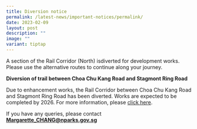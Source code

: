 ```yaml
---
title: Diversion notice
permalink: /latest-news/important-notices/permalink/
date: 2023-02-09
layout: post
description: ""
image: ""
variant: tiptap
---
```

<p>A section of the Rail Corridor (North) isdiverted for development works.
Please use the alternative routes to continue along your journey.</p>
<p><strong>Diversion of trail between Choa Chu Kang Road and Stagmont Ring Road</strong>
</p>
<p>Due to enhancement works, the Rail Corridor between Choa Chu Kang Road
and Stagmont Ring Road has been diverted. Works are expected to be completed
by 2026. For more information, please <a href="/files/RC%20Notices/17%20Feb%202023%20Diversion%20Notice%20for%20Rail%20Corridor.pdf" rel="noopener noreferrer nofollow" target="_blank">click here</a>.</p>
<p>If you have any queries, please contact <strong><a href="mailto:Margarette_CHANG@nparks.gov.sg" rel="noopener noreferrer nofollow" target="_blank">Margarette_CHANG@nparks.gov.sg</a></strong>
</p>
